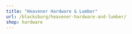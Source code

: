 ```yaml
---
title: "Heavener Hardware & Lumber"
url: /blacksburg/heavener-hardware-and-lumber/
shop: hardware
---
```

